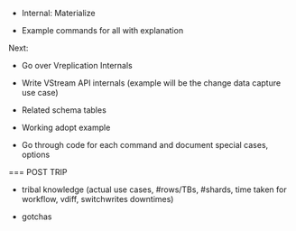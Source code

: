 
* Internal: Materialize

* Example commands for all with explanation


Next:

* Go over Vreplication Internals

* Write VStream API internals (example will be the change data capture use case)

* Related schema tables

* Working adopt example

* Go through code for each command and document special cases, options



=== POST TRIP

* tribal knowledge (actual use cases, #rows/TBs, #shards, time taken for workflow, vdiff, switchwrites downtimes)

* gotchas
